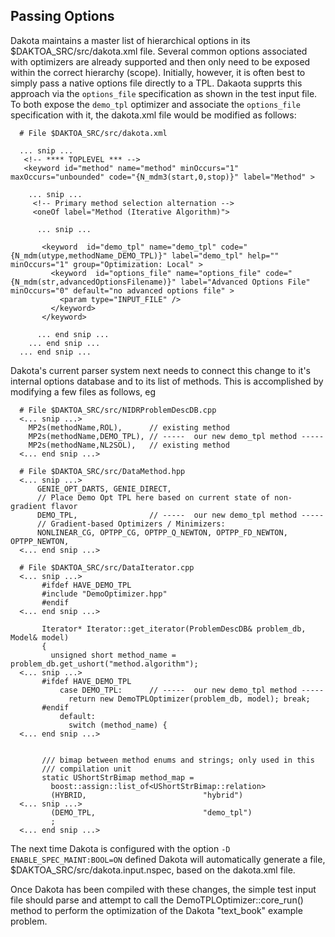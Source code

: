 
## Passing Options

 Dakota maintains a master list of hierarchical options in its
 $DAKTOA_SRC/src/dakota.xml file.  Several common options associated
 with optimizers are already supported and then only need to be
 exposed within the correct hierarchy (scope).  Initially, however, it
 is often best to simply pass a native options file directly to a TPL.
 Dakaota supprts this approach via the `options_file` specification as
 shown in the test input file.  To both expose the `demo_tpl`
 optimizer and associate the `options_file` specification with it, the
 dakota.xml file would be modified as follows:

 ```
   # File $DAKTOA_SRC/src/dakota.xml

   ... snip ...
    <!-- **** TOPLEVEL *** -->
    <keyword id="method" name="method" minOccurs="1" maxOccurs="unbounded" code="{N_mdm3(start,0,stop)}" label="Method" >

     ... snip ...
      <!-- Primary method selection alternation -->
      <oneOf label="Method (Iterative Algorithm)">

       ... snip ...

        <keyword  id="demo_tpl" name="demo_tpl" code="{N_mdm(utype,methodName_DEMO_TPL)}" label="demo_tpl" help="" minOccurs="1" group="Optimization: Local" >
          <keyword  id="options_file" name="options_file" code="{N_mdm(str,advancedOptionsFilename)}" label="Advanced Options File"  minOccurs="0" default="no advanced options file" >
            <param type="INPUT_FILE" />
          </keyword>
        </keyword>

       ... end snip ...
     ... end snip ...
   ... end snip ...
 ```

 Dakota's current parser system next needs to connect this change to
 it's internal options database and to its list of methods.  This is
 accomplished by modifying a few files as follows, eg

 ```
   # File $DAKTOA_SRC/src/NIDRProblemDescDB.cpp
   <... snip ...>
     MP2s(methodName,ROL),      // existing method
     MP2s(methodName,DEMO_TPL), // -----  our new demo_tpl method -----
     MP2s(methodName,NL2SOL),   // existing method
   <... end snip ...>
 ```

 ```
   # File $DAKTOA_SRC/src/DataMethod.hpp
   <... snip ...>
       GENIE_OPT_DARTS, GENIE_DIRECT,
       // Place Demo Opt TPL here based on current state of non-gradient flavor
       DEMO_TPL,                // -----  our new demo_tpl method -----
       // Gradient-based Optimizers / Minimizers:
       NONLINEAR_CG, OPTPP_CG, OPTPP_Q_NEWTON, OPTPP_FD_NEWTON, OPTPP_NEWTON,
   <... end snip ...>
 ```


 ```
   # File $DAKTOA_SRC/src/DataIterator.cpp
   <... snip ...>
        #ifdef HAVE_DEMO_TPL
        #include "DemoOptimizer.hpp"
        #endif
   <... end snip ...>

        Iterator* Iterator::get_iterator(ProblemDescDB& problem_db, Model& model)
        {
          unsigned short method_name = problem_db.get_ushort("method.algorithm");
   <... snip ...>
        #ifdef HAVE_DEMO_TPL
            case DEMO_TPL:      // -----  our new demo_tpl method -----
              return new DemoTPLOptimizer(problem_db, model); break;
        #endif
            default:
              switch (method_name) {
   <... end snip ...>


        /// bimap between method enums and strings; only used in this
        /// compilation unit
        static UShortStrBimap method_map =
          boost::assign::list_of<UShortStrBimap::relation>
          (HYBRID,                          "hybrid")
   <... snip ...>
          (DEMO_TPL,                        "demo_tpl")
          ;
   <... end snip ...>
 ```

 The next time Dakota is configured with the option `-D
 ENABLE_SPEC_MAINT:BOOL=ON` defined Dakota will automatically generate
 a file, $DAKTOA_SRC/src/dakota.input.nspec, based on the dakota.xml
 file.

 Once Dakota has been compiled with these changes, the simple test
 input file should parse and attempt to call the
 DemoTPLOptimizer::core_run() method to perform the optimization of
 the Dakota "text_book" example problem.
